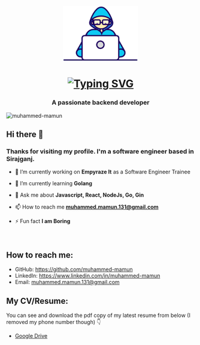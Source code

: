 <p align="center">
  <img src="./images/Developer.gif" width="200px">
</p>

<h1 align="center"> <a href=""><img align="center" src="https://readme-typing-svg.herokuapp.com?font=Tourney&weight=900&size=30&pause=1000&color=F74609FF&center=true&vCenter=true&repeat=false&width=500&lines=Hello++%3C%F0%9D%9A%8C%F0%9D%9A%98%F0%9D%9A%8D%F0%9D%9A%8E%F0%9D%9A%9B%F0%9D%9A%9C%2F%3E!%2C+I'm+Mamun" alt="Typing SVG" /></a></h1>

<h3 align="center">A passionate backend developer</h3>

<p align="left"> <img src="https://komarev.com/ghpvc/?username=muhammed-mamun&label=Profile%20views&color=0e75b6&style=flat" alt="muhammed-mamun" /> </p>

 ## Hi there 👋
 ### Thanks for visiting my profile. I'm a software engineer based in Sirajganj.

- 🔭 I’m currently working on **Empyraze It** as a Software Engineer Trainee

- 🌱 I’m currently learning **Golang**

- 💬 Ask me about **Javascript, React, NodeJs, Go, Gin**

- 📫 How to reach me **muhammed.mamun.131@gmail.com**
  <br>
- ⚡ Fun fact **I am Boring**
  <br><br><br>
 

## How to reach me:



- GitHub: https://github.com/muhammed-mamun
- LinkedIn: https://www.linkedin.com/in/muhammed-mamun
- Email: muhammed.mamun.131@gmail.com

## My CV/Resume:

You can see and download the pdf copy of my latest resume from below (I removed my phone number though) 👇

- [Google Drive](https://drive.google.com/file/d/17QPDC0JQb1ovtR32yEm6hWpQBqpI8oo8/view?usp=sharing)
<!--
- [GitHub view](https://github.com/foyzulkarim/foyzulkarim/blob/master/Resume-Foyzul-Karim.pdf)
- [GitHub download](https://raw.githubusercontent.com/foyzulkarim/foyzulkarim/master/Resume-Foyzul-Karim.pdf)
-->


<!--
**foyzulkarim/foyzulkarim** is a ✨ _special_ ✨ repository because its `README.md` (this file) appears on your GitHub profile.

Here are some ideas to get you started:

- 🔭 I’m currently working on ...
- 🌱 I’m currently learning ...
- 👯 I’m looking to collaborate on ...
- 🤔 I’m looking for help with ...
- 💬 Ask me about ...
- 📫 How to reach me: ...
- 😄 Pronouns: ...
- ⚡ Fun fact: ...
-->
